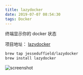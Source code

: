 ```yaml
---
title: lazydocker
date: 2019-07-07 08:54:30
tags: Docker
---
```


终端显示你的 docker 状态

项目地址： [lazydocker](https://github.com/jesseduffield/lazydocker)

```bash
brew tap jesseduffield/lazydocker
brew install lazydocker
```

![screenshot](/images/lazydocker.png)

